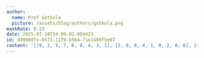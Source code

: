 ```yaml
---
author:
  name: Prof Gotkola
  picture: /assets/blog/authors/gotkola.png
maskRate: 0.23
date: 2025-07-20T14:00:02.094423
id: d49960fe-6571-11f0-b564-71e1480f5e87
content: '[[9, 2, 5, 7, 6, 8, 4, 3, 1], [3, 0, 8, 4, 1, 0, 2, 0, 6], [4, 1, 6, 3, 9, 2, 8, 7, 5], [5, 0, 0, 6, 8, 4, 7, 1, 0], [1, 8, 0, 0, 3, 7, 5, 0, 0], [6, 3, 7, 5, 2, 1, 0, 4, 8], [0, 0, 0, 1, 7, 0, 6, 8, 0], [7, 4, 1, 8, 5, 0, 0, 2, 9], [8, 6, 9, 2, 4, 3, 1, 5, 7]]'
---
```

